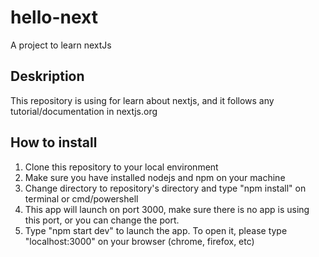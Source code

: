 # hello-next
A project to learn nextJs

## Deskription
This repository is using for learn about nextjs, and it follows any tutorial/documentation in nextjs.org

## How to install
1. Clone this repository to your local environment
2. Make sure you have installed nodejs and npm on your machine
3. Change directory to repository's directory and type "npm install" on terminal or cmd/powershell
4. This app will launch on port 3000, make sure there is no app is using this port, or you can change the port.
5. Type "npm start dev" to launch the app. To open it, please type "localhost:3000" on your browser (chrome, firefox, etc)
